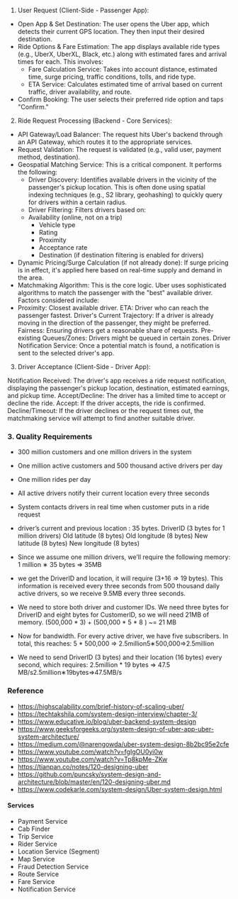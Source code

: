 1. User Request (Client-Side - Passenger App):
* Open App & Set Destination: The user opens the Uber app, which detects their current GPS location. They then input their desired destination.
* Ride Options & Fare Estimation: The app displays available ride types (e.g., UberX, UberXL, Black, etc.) along with estimated fares and arrival times for each. This involves:
    * Fare Calculation Service: Takes into account distance, estimated time, surge pricing, traffic conditions, tolls, and ride type.
    * ETA Service: Calculates estimated time of arrival based on current traffic, driver availability, and route.
* Confirm Booking: The user selects their preferred ride option and taps "Confirm."

2. Ride Request Processing (Backend - Core Services):
* API Gateway/Load Balancer: The request hits Uber's backend through an API Gateway, which routes it to the appropriate services.
* Request Validation: The request is validated (e.g., valid user, payment method, destination).
* Geospatial Matching Service: This is a critical component. It performs the following:
    * Driver Discovery: Identifies available drivers in the vicinity of the passenger's pickup location. This is often done using spatial indexing techniques (e.g., S2 library, geohashing) to quickly query for drivers within a certain radius.
    * Driver Filtering: Filters drivers based on:
    * Availability (online, not on a trip)
        * Vehicle type
        * Rating
        * Proximity
        * Acceptance rate
        * Destination (if destination filtering is enabled for drivers)
* Dynamic Pricing/Surge Calculation (if not already done): If surge pricing is in effect, it's applied here based on real-time supply and demand in the area.
* Matchmaking Algorithm: This is the core logic. Uber uses sophisticated algorithms to match the passenger with the "best" available driver. Factors considered include:
* Proximity: Closest available driver.
ETA: Driver who can reach the passenger fastest.
Driver's Current Trajectory: If a driver is already moving in the direction of the passenger, they might be preferred.
Fairness: Ensuring drivers get a reasonable share of requests.
Pre-existing Queues/Zones: Drivers might be queued in certain zones.
Driver Notification Service: Once a potential match is found, a notification is sent to the selected driver's app.
3. Driver Acceptance (Client-Side - Driver App):

Notification Received: The driver's app receives a ride request notification, displaying the passenger's pickup location, destination, estimated earnings, and pickup time.
Accept/Decline: The driver has a limited time to accept or decline the ride.
Accept: If the driver accepts, the ride is confirmed.
Decline/Timeout: If the driver declines or the request times out, the matchmaking service will attempt to find another suitable driver.



### 3. Quality Requirements
- 300 million customers and one million drivers in the system
- One million active customers and 500 thousand active drivers per day
- One million rides per day
- All active drivers notify their current location every three seconds
- System contacts drivers in real time when customer puts in a ride request
- driver’s current and previous location :  35 bytes.
DriverID (3 bytes for 1 million drivers)
Old latitude (8 bytes)
Old longitude (8 bytes)
New latitude (8 bytes)
New longitude (8 bytes)
- Since we assume one million drivers, we’ll require the following memory:
 1 million ∗ 35 bytes => 35MB
- we get the DriverID and location, it will require (3+16 => 19 bytes). This information is received every three seconds from 500 thousand daily active drivers, so we receive 9.5MB every three seconds.
- We need to store both driver and customer IDs. We need three bytes for DriverID and eight bytes for CustomerID, so we will need 21MB of memory.
(500,000 * 3) + (500,000 * 5 * 8 ) ~= 21 MB

- Now for bandwidth. For every active driver, we have five subscribers. In total, this reaches:
5 * 500,000 => 2.5million5∗500,000=>2.5million

- We need to send DriverID (3 bytes) and their location (16 bytes) every second, which requires:
2.5million * 19 bytes => 47.5 MB/s2.5million∗19bytes=>47.5MB/s


### Reference
- https://highscalability.com/brief-history-of-scaling-uber/
- https://techtakshila.com/system-design-interview/chapter-3/
- https://www.educative.io/blog/uber-backend-system-design
- https://www.geeksforgeeks.org/system-design-of-uber-app-uber-system-architecture/
- https://medium.com/@narengowda/uber-system-design-8b2bc95e2cfe
- https://www.youtube.com/watch?v=fgIgOU0yi0w
- https://www.youtube.com/watch?v=Tp8kpMe-ZKw
- https://tianpan.co/notes/120-designing-uber
- https://github.com/puncsky/system-design-and-architecture/blob/master/en/120-designing-uber.md
- https://www.codekarle.com/system-design/Uber-system-design.html


#### Services

- Payment Service
- Cab Finder
- Trip Service
- Rider Service
- Location Service (Segment)
- Map Service  
- Fraud Detection Service
- Route Service
- Fare Service
- Notification Service
